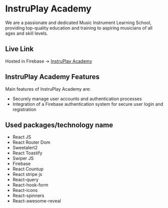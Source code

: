 # InstruPlay Academy

We are a passionate and dedicated Music Instrument Learning School, providing top-quality education and training to aspiring musicians of all ages and skill levels.

## Live Link
Hosted in Firebase -> [InstruPlay Academy](https://instruplay-live.web.app/)

## InstruPlay Academy Features
Main features of InstruPlay Academy are:

- Securely manage user accounts and authentication processes
- Integration of a Firebase authentication system for secure user login and registration

## Used packages/technology name
- React JS
- React Router Dom
- Sweetalert2
- React Toastify
- Swiper JS
- Firebase
- React Countup
- React stripe js
- React-query
- React-hook-form
- React-icons
- React-spinners
- React-awesome-reveal